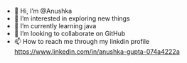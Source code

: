 - 👋 Hi, I’m @Anushka
- 👀 I’m interested in exploring  new things
- 🌱 I’m currently learning java 
- 💞️ I’m looking to collaborate on GitHub
- 📫 How to reach me through my linkdin profile https://www.linkedin.com/in/anushka-gupta-074a4222a

<!---
AnushkaIT/AnushkaIT is a ✨ special ✨ repository because its `README.md` (this file) appears on your GitHub profile.
You can click the Preview link to take a look at your changes.
--->
